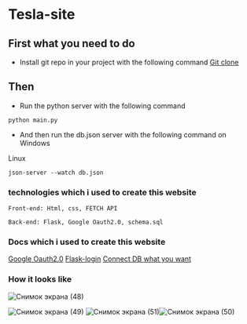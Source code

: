 # Tesla-site

## First what you need to do
-  Install git repo in your project with the following command  [Git clone](https://git-scm.com/docs/git-clone)

## Then
- Run the python server with the following command

```
python main.py
```
- And then run the db.json server with the following command on Windows

Linux
```
json-server --watch db.json
```

### technologies which i used to create this website
```
Front-end: Html, css, FETCH API

Back-end: Flask, Google Oauth2.0, schema.sql
```

### Docs which i used to create this website
[Google Oauth2.0](https://developers.google.com/identity/protocols/oauth2)
[Flask-login](https://flask-login.readthedocs.io/en/latest/)
[Connect DB what you want](https://flask.palletsprojects.com/en/1.0.x/tutorial/database/)

### How it looks like
![Снимок экрана (48)](https://user-images.githubusercontent.com/69985852/152758901-7955f218-3a79-49fe-907f-11bc7e1c3fdb.png)

![Снимок экрана (49)](https://user-images.githubusercontent.com/69985852/152758914-7363e378-8146-4fe9-b3cd-eac38151551b.png)
![Снимок экрана (51)](https://user-images.githubusercontent.com/69985852/152758926-3c406ce0-076b-402f-ad48-f0ce6891dcc1.png)![Снимок экрана (50)](https://user-images.githubusercontent.com/69985852/152758949-2ad901ae-8df3-472c-8c16-72e8334f55ba.png)


